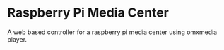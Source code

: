 Raspberry Pi Media Center
===========================
A web based controller for a raspberry pi media center using omxmedia player.